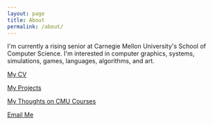 ```yaml
---
layout: page
title: About
permalink: /about/
---
```


I'm currently a rising senior at Carnegie Mellon University's School of Computer Science. I'm interested in computer graphics, systems, simulations, games, languages, algorithms, and art.  

[My CV](assets/mslater_cv.pdf)

[My Projects](projects)

[My Thoughts on CMU Courses](cmu)

[Email Me](mailto:numbat@cmu.edu)
